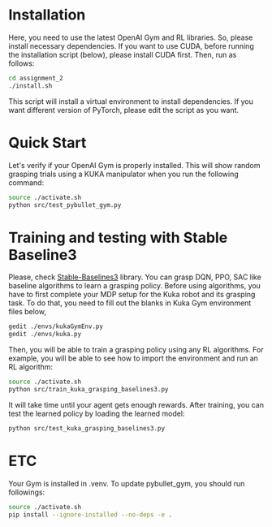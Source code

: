 # Installation
Here, you need to use the latest OpenAI Gym and RL libraries. So, please install necessary dependencies. If you want to use CUDA, before running the installation script (below), please install CUDA first. Then, run as follows:

~~~~bash
cd assignment_2
./install.sh
~~~~

This script will install a virtual environment to install dependencies. If you want different version of PyTorch, please edit the script as you want. 

# Quick Start
Let's verify if your OpenAI Gym is properly installed. This will show random grasping trials using a KUKA manipulator when you run the following command:
~~~~bash
source ./activate.sh
python src/test_pybullet_gym.py
~~~~

# Training and testing with Stable Baseline3
Please, check [Stable-Baselines3](https://stable-baselines3.readthedocs.io) library. You can grasp DQN, PPO, SAC like baseline algorithms to learn a grasping policy. Before using algorithms, you have to first complete your MDP setup for the Kuka robot and its grasping task. To do that, you need to fill out the blanks in Kuka Gym environment files below, 
~~~~bash
gedit ./envs/kukaGymEnv.py
gedit ./envs/kuka.py
~~~~

Then, you will be able to train a grasping policy using any RL algorithms. For example, you will be able to see how to import the environment and run an RL algorithm:
~~~~bash
source ./activate.sh
python src/train_kuka_grasping_baselines3.py
~~~~
It will take time until your agent gets enough rewards. After training, you can test the learned policy by loading the learned model:
~~~~bash
python src/test_kuka_grasping_baselines3.py
~~~~



# ETC
Your Gym is installed in .venv. To update pybullet_gym, you should run followings:
~~~~bash
source ./activate.sh
pip install --ignore-installed --no-deps -e .
~~~~
